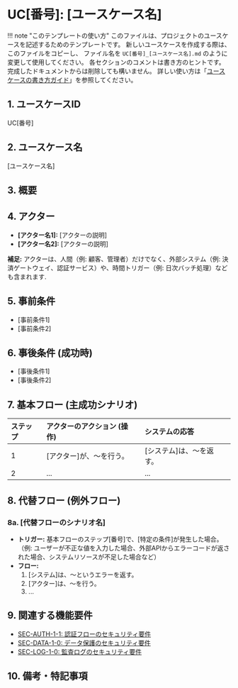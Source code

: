 # UC[番号]: [ユースケース名]

!!! note "このテンプレートの使い方"
このファイルは、プロジェクトのユースケースを記述するためのテンプレートです。
新しいユースケースを作成する際は、このファイルをコピーし、
ファイル名を `UC[番号]_[ユースケース名].md` のように変更して使用してください。
各セクションのコメントは書き方のヒントです。完成したドキュメントからは削除しても構いません。
詳しい使い方は「[ユースケースの書き方ガイド](ここにガイドへのパスを記述してください)」を参照してください。

## 1. ユースケースID

UC[番号]

<!-- プロジェクト内で一意となるIDを採番します。例: UC001 -->

## 2. ユースケース名

[ユースケース名]

<!-- ユーザー（アクター）の行動がわかるような、具体的で分かりやすい名前を記述します。例: ネットワーク受信データの効率的なバッファリング -->

## 3. 概要

<!-- このユースケースが示すシナリオや、解決する課題について2〜3行で簡潔に説明します。 -->

## 4. アクター

<!-- このユースケースに関与する人物、システム、コンポーネントを箇条書きでリストアップします。 -->

- **[アクター名1]:** [アクターの説明]
- **[アクター名2]:** [アクターの説明]

**補足:** アクターは、人間（例: 顧客、管理者）だけでなく、外部システム（例: 決済ゲートウェイ、認証サービス）や、時間トリガー（例: 日次バッチ処理）なども含まれます.

## 5. 事前条件

<!-- このユースケースが開始される前に、システムが満たしているべき状態を箇条書きで記述します。 -->

- [事前条件1]
- [事前条件2]

## 6. 事後条件 (成功時)

<!-- このユースケースが成功裏に完了した後の、システムの望ましい状態を箇条書きで記述します。 -->

- [事後条件1]
- [事後条件2]

## 7. 基本フロー (主成功シナリオ)

<!-- ユーザー（アクター）の操作と、それに対するシステムの応答を、ステップバイステップで記述します。以下のテーブル形式を推奨します。 -->

| ステップ | アクターのアクション (操作) | システムの応答           |
| :------- | :-------------------------- | :----------------------- |
| 1        | [アクター]が、〜を行う。    | [システム]は、〜を返す。 |
| 2        | ...                         | ...                      |

## 8. 代替フロー (例外フロー)

<!-- 基本フローから分岐する、エラーケースや通常とは異なるシナリオを記述します。 -->

### 8a. [代替フローのシナリオ名]

- **トリガー:** 基本フローのステップ[番号]で、[特定の条件]が発生した場合。（例: ユーザーが不正な値を入力した場合、外部APIからエラーコードが返された場合、システムリソースが不足した場合など）
- **フロー:**
  1. [システム]は、〜というエラーを返す。
  2. [アクター]は、〜を行う。
  3. ...

## 9. 関連する機能要件

<!-- このユースケースが根拠とする、システム仕様書内の機能要件IDへのリンクをリストアップします。これによりトレーサビリティを確保します。 -->
<!-- 以下のリンクは例です。実際のファイルパスとセクションIDに更新してください。 -->

- [SEC-AUTH-1-1: 認証フローのセキュリティ要件](../01_システム仕様/03_セキュリティ要件.md#SEC-AUTH-1-1)
- [SEC-DATA-1-0: データ保護のセキュリティ要件](../01_システム仕様/03_セキュリティ要件.md#SEC-DATA-1-0)
- [SEC-LOG-1-0: 監査ログのセキュリティ要件](../01_システム仕様/03_セキュリティ要件.md#SEC-LOG-1-0)

## 10. 備考・特記事項

<!-- 設計上の考慮点、パフォーマンス上の利点、制約など、補足すべき事項があれば記述します。なければこのセクションは削除しても構いません。 -->

